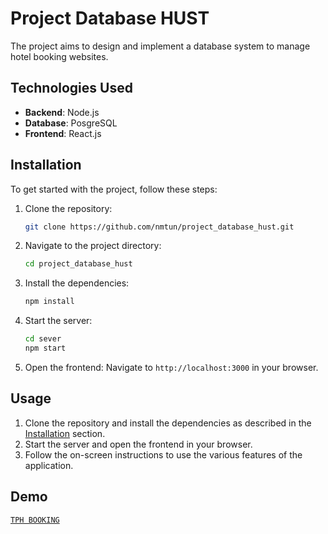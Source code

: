 # Project Database HUST
The project aims to design and implement a database system to manage hotel booking websites.

## Technologies Used
- **Backend**: Node.js
- **Database**: PosgreSQL
- **Frontend**: React.js

## Installation
To get started with the project, follow these steps:
1. Clone the repository:
    ```bash
    git clone https://github.com/nmtun/project_database_hust.git
    ```
2. Navigate to the project directory:
    ```bash
    cd project_database_hust
    ```
3. Install the dependencies:
    ```bash
    npm install
    ```
4. Start the server:
    ```bash
    cd sever
    npm start
    ```
5. Open the frontend:
    Navigate to `http://localhost:3000` in your browser.

## Usage

1. Clone the repository and install the dependencies as described in the [Installation](#installation) section.
2. Start the server and open the frontend in your browser.
3. Follow the on-screen instructions to use the various features of the application.

## Demo
[`TPH BOOKING`](https://hotel-booking-frontend-one.vercel.app/)

